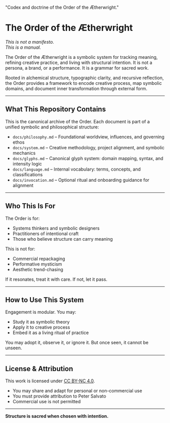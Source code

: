 "Codex and doctrine of the Order of the Ætherwright."


# The Order of the Ætherwright

*This is not a manifesto.  
This is a manual.*

The Order of the Ætherwright is a symbolic system for tracking meaning, refining creative practice, and living with structural intention. It is not a persona, a brand, or a performance. It is a grammar for sacred work.

Rooted in alchemical structure, typographic clarity, and recursive reflection, the Order provides a framework to encode creative process, map symbolic domains, and document inner transformation through external form.

---

## What This Repository Contains

This is the canonical archive of the Order. Each document is part of a unified symbolic and philosophical structure:

- `docs/philosophy.md` – Foundational worldview, influences, and governing ethos
- `docs/system.md` – Creative methodology, project alignment, and symbolic mechanics
- `docs/glyphs.md` – Canonical glyph system: domain mapping, syntax, and intensity logic
- `docs/language.md` – Internal vocabulary: terms, concepts, and classifications
- `docs/invocation.md` – Optional ritual and onboarding guidance for alignment

---

## Who This Is For

The Order is for:

- Systems thinkers and symbolic designers
- Practitioners of intentional craft
- Those who believe structure can carry meaning

This is not for:

- Commercial repackaging
- Performative mysticism
- Aesthetic trend-chasing

If it resonates, treat it with care. If not, let it pass.

---

## How to Use This System

Engagement is modular. You may:

- Study it as symbolic theory
- Apply it to creative process
- Embed it as a living ritual of practice

You may adopt it, observe it, or ignore it.
But once seen, it cannot be unseen.

---

## License & Attribution

This work is licensed under [CC BY-NC 4.0](https://creativecommons.org/licenses/by-nc/4.0/).

- You may share and adapt for personal or non-commercial use
- You must provide attribution to Peter Salvato
- Commercial use is not permitted

---

**Structure is sacred when chosen with intention.**
